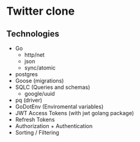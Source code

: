 # Twitter clone

## Technologies

- Go
  - http/net
  - json
  - sync/atomic
- postgres
- Goose (migrations)
- SQLC (Queries and schemas)
  - google/uuid
- pq (driver)
- GoDotEnv (Enviromental variables)
- JWT Access Tokens (with jwt golang package)
- Refresh Tokens
- Authorization + Authentication
- Sorting / Filtering